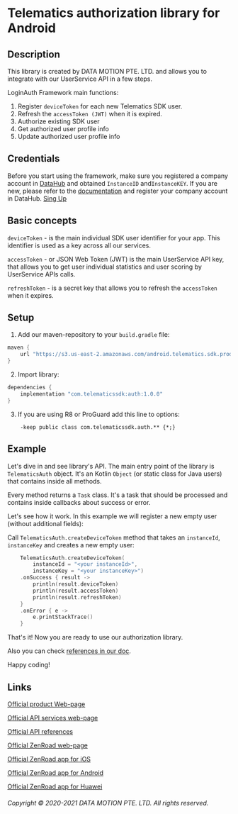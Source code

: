 # Telematics authorization library for Android

## Description

This library is created by DATA MOTION PTE. LTD. and allows you to integrate with our UserService API in a few steps.

LoginAuth Framework main functions:
1. Register `deviceToken` for each new Telematics SDK user.
2. Refresh the `accessToken (JWT)` when it is expired.
3. Authorize existing SDK user
4. Get authorized user profile info
5. Update authorized user profile info


## Credentials

Before you start using the framework, make sure you registered a company account in [DataHub](https://app.damoov.com/) and obtained `InstanceID` and`InstanceKEY`. If you are new, please refer to the [documentation](https://docs.telematicssdk.com/docs/setting-up-the-company-account) and register your company account in DataHub. [Sing Up](https://app.damoov.com/user/registration)


## Basic concepts

`deviceToken` - is the main individual SDK user identifier for your app. This identifier is used as a key across all our services.

`accessToken` - or JSON Web Token (JWT) is the main UserService API key, that allows you to get user individual statistics and user scoring by UserService APIs calls.

`refreshToken` - is a secret key that allows you to refresh the `accessToken` when it expires.


## Setup

1. Add our maven-repository to your `build.gradle` file:
``` groovy
maven {
    url "https://s3.us-east-2.amazonaws.com/android.telematics.sdk.production/"
}
```
2. Import library:
``` groovy
dependencies {
    implementation "com.telematicssdk:auth:1.0.0"
}
```

3. If you are using R8 or ProGuard add this line to options:
```
    -keep public class com.telematicssdk.auth.** {*;}
```

## Example

Let's dive in and see library's API. The main entry point of the library is `TelematicsAuth` object.
It's an Kotlin `Object` (or static class for Java users) that contains inside all methods.

Every method returns a `Task` class. It's a task that should be processed and contains inside callbacks about success or error.

Let's see how it work. In this example we will register a new empty user (without additional fields):

Call `TelematicsAuth.createDeviceToken` method that takes an `instanceId`, `instanceKey` and creates a new empty user:

``` kotlin
    TelematicsAuth.createDeviceToken(
        instanceId = "<your instanceId>",
        instanceKey = "<your instanceKey>")
    .onSuccess { result ->
        println(result.deviceToken)
        println(result.accessToken)
        println(result.refreshToken)
    }
    .onError { e ->
        e.printStackTrace()
    }

```

That's it! Now you are ready to use our authorization library. 

Also you can check [references in our doc](https://mobile-telematics.github.io/LoginAuthFramework-Android/).

Happy coding!


## Links

[Official product Web-page](https://app.damoov.com/)

[Official API services web-page](https://www.damoov.com/telematics-api/)

[Official API references](https://docs.telematicssdk.com/reference)

[Official ZenRoad web-page](https://www.damoov.com/telematics-app/)

[Official ZenRoad app for iOS](https://apps.apple.com/jo/app/zenroad/id1563218393)

[Official ZenRoad app for Android](https://play.google.com/store/apps/details?id=com.telematicssdk.zenroad&hl=en&gl=US)

[Official ZenRoad app for Huawei](https://appgallery.huawei.com/#/app/C104163115)

###### Copyright © 2020-2021 DATA MOTION PTE. LTD. All rights reserved.


